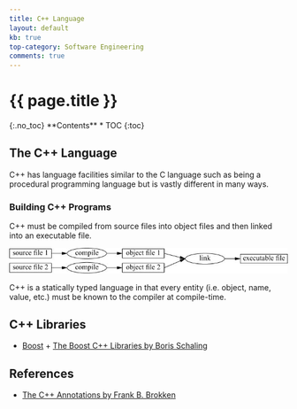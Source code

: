 ```yaml
---
title: C++ Language
layout: default
kb: true
top-category: Software Engineering
comments: true
---
```


<h1>{{ page.title }}</h1>
{:.no_toc}
**Contents**
* TOC
{:toc}

## The C++ Language

C++ has language facilities similar to the C language such as being a procedural programming language but is vastly different in many ways.

### Building C++ Programs

C++ must be compiled from source files into object files and then linked into an executable file.

![cpp_linking](cpp_linking.png)

C++ is a statically typed language in that every entity (i.e. object, name, value, etc.) must be known to the compiler at compile-time.

## C++ Libraries

* [Boost](http://www.boost.org/)
        + [The Boost C++ Libraries by Boris Schaling](https://theboostcpplibraries.com/)

## References

* [The C++ Annotations by Frank B. Brokken](http://www.icce.rug.nl/documents/cplusplus/)
